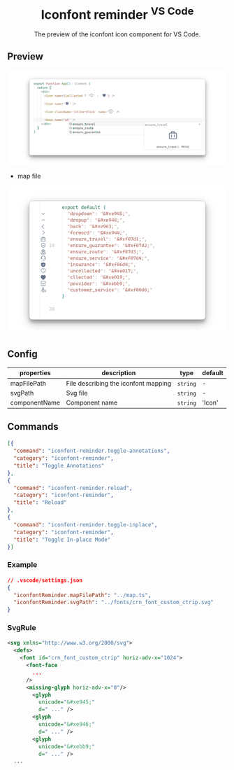 <h1 align="center">Iconfont reminder <sup>VS Code</sup></h1>

<p align="center">
The preview of the iconfont icon component for VS Code.<br>
</p>

## Preview

<p align="center">
  <img 
    src="https://github.com/Daydreamer-riri/vscode-ext-iconfont-reminder/blob/main/screenshots/preview1.png?raw=true"
    alt="preview"
    width="900"
  >
</p>

- map file

<p align="center">
  <img 
    src="https://github.com/Daydreamer-riri/vscode-ext-iconfont-reminder/blob/main/screenshots/preview2.png?raw=true"
    alt="preview"
    width="600"
  >
</p>

## Config

| properties | description | type | default |
| --- | --- | --- | --- |
| mapFilePath | File describing the iconfont mapping | `string` | - |
| svgPath | Svg file | `string` | - |
|componentName| Component name | `string` | 'Icon' |

## Commands
```json
[{
  "command": "iconfont-reminder.toggle-annotations",
  "category": "iconfont-reminder",
  "title": "Toggle Annotations"
},
{
  "command": "iconfont-reminder.reload",
  "category": "iconfont-reminder",
  "title": "Reload"
},
{
  "command": "iconfont-reminder.toggle-inplace",
  "category": "iconfont-reminder",
  "title": "Toggle In-place Mode"
}]
```


### Example 
```json
// .vscode/settings.json
{
  "iconfontReminder.mapFilePath": "../map.ts",
  "iconfontReminder.svgPath": "../fonts/crn_font_custom_ctrip.svg"
}
```

### SvgRule

```svg
<svg xmlns="http://www.w3.org/2000/svg">
  <defs>
    <font id="crn_font_custom_ctrip" horiz-adv-x="1024">
      <font-face
        ...
      />
      <missing-glyph horiz-adv-x="0"/>
        <glyph
          unicode="&#xe945;"
          d=" ..." />
        <glyph
          unicode="&#xe946;"
          d=" ..." />
        <glyph
          unicode="&#xebb9;"
          d=" ..." />
  ...
```
